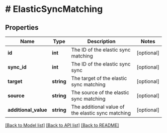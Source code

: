 # # ElasticSyncMatching

## Properties

Name | Type | Description | Notes
------------ | ------------- | ------------- | -------------
**id** | **int** | The ID of the elastic sync matching | [optional]
**sync_id** | **int** | The ID of the elastic sync sync | [optional]
**target** | **string** | The target of the elastic sync matching | [optional]
**source** | **string** | The source of the elastic sync matching | [optional]
**additional_value** | **string** | The additional value of the elastic sync matching | [optional]

[[Back to Model list]](../../README.md#models) [[Back to API list]](../../README.md#endpoints) [[Back to README]](../../README.md)
